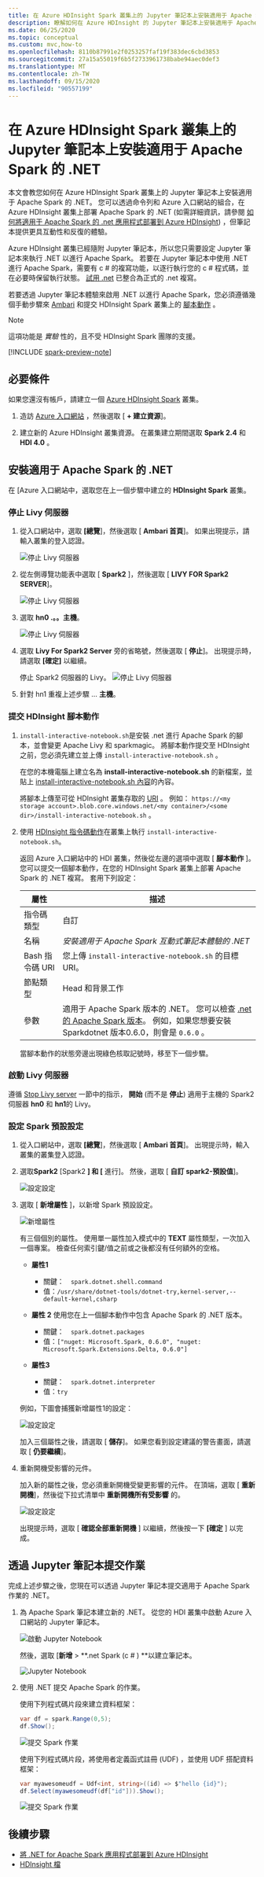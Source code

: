 ```yaml
---
title: 在 Azure HDInsight Spark 叢集上的 Jupyter 筆記本上安裝適用于 Apache Spark 的 .NET
description: 瞭解如何在 Azure HDInsight 的 Jupyter 筆記本上安裝適用于 Apache Spark 的 .NET。
ms.date: 06/25/2020
ms.topic: conceptual
ms.custom: mvc,how-to
ms.openlocfilehash: 8110b87991e2f0253257faf19f383dec6cbd3853
ms.sourcegitcommit: 27a15a55019f6b5f2733961738babe94aec0def3
ms.translationtype: MT
ms.contentlocale: zh-TW
ms.lasthandoff: 09/15/2020
ms.locfileid: "90557199"
---
```

# <a name="install-net-for-apache-spark-on-jupyter-notebooks-on-azure-hdinsight-spark-clusters"></a>在 Azure HDInsight Spark 叢集上的 Jupyter 筆記本上安裝適用于 Apache Spark 的 .NET

本文會教您如何在 Azure HDInsight Spark 叢集上的 Jupyter 筆記本上安裝適用于 Apache Spark 的 .NET。 您可以透過命令列和 Azure 入口網站的組合，在 Azure HDInsight 叢集上部署 Apache Spark 的 .NET (如需詳細資訊，請參閱 [如何將適用于 Apache Spark 的 .net 應用程式部署到 Azure HDInsight](../tutorials/hdinsight-deployment.md)) ，但筆記本提供更具互動性和反復的體驗。

Azure HDInsight 叢集已經隨附 Jupyter 筆記本，所以您只需要設定 Jupyter 筆記本來執行 .NET 以進行 Apache Spark。 若要在 Jupyter 筆記本中使用 .NET 進行 Apache Spark，需要有 c # 的複寫功能，以逐行執行您的 c # 程式碼，並在必要時保留執行狀態。 [試用 .net](https://github.com/dotnet/try) 已整合為正式的 .net 複寫。

若要透過 Jupyter 筆記本體驗來啟用 .NET 以進行 Apache Spark，您必須遵循幾個手動步驟來 [Ambari](/azure/hdinsight/hdinsight-hadoop-manage-ambari) 和提交 HDInsight Spark 叢集上的 [腳本動作](/azure/hdinsight/hdinsight-hadoop-customize-cluster-linux) 。

> [!NOTE]
> 這項功能是 *實驗* 性的，且不受 HDInsight Spark 團隊的支援。

[!INCLUDE [spark-preview-note](../../../includes/spark-preview-note.md)]

## <a name="prerequisites"></a>必要條件

如果您還沒有帳戶，請建立一個 [Azure HDInsight Spark](/azure/hdinsight/spark/apache-spark-jupyter-spark-sql-use-portal#create-an-apache-spark-cluster-in-hdinsight) 叢集。

1. 造訪 [Azure 入口網站](https://portal.azure.com) ，然後選取 [ **+ 建立資源**]。

1. 建立新的 Azure HDInsight 叢集資源。 在叢集建立期間選取 **Spark 2.4** 和 **HDI 4.0** 。

## <a name="install-net-for-apache-spark"></a>安裝適用于 Apache Spark 的 .NET

在 [Azure 入口網站中，選取您在上一個步驟中建立的 **HDInsight Spark** 叢集。

### <a name="stop-the-livy-server"></a>停止 Livy 伺服器

1. 從入口網站中，選取 **[總覽**]，然後選取 [ **Ambari 首頁**]。 如果出現提示，請輸入叢集的登入認證。

   ![停止 Livy 伺服器](./media/hdinsight-notebook-installation/select-ambari.png)

2. 從左側導覽功能表中選取 [ **Spark2** ]，然後選取 [ **LIVY FOR Spark2 SERVER**]。

   ![停止 Livy 伺服器](./media/hdinsight-notebook-installation/select-livyserver.png)

3. 選取 **hn0 .。。主機**。

   ![停止 Livy 伺服器](./media/hdinsight-notebook-installation/select-host.png)

4. 選取 **Livy For Spark2 Server** 旁的省略號，然後選取 [ **停止**]。 出現提示時，請選取 **[確定]** 以繼續。

   停止 Spark2 伺服器的 Livy。
   ![停止 Livy 伺服器](./media/hdinsight-notebook-installation/stop-server.png)

5. 針對 hn1 重複上述步驟 ... **主機**。

### <a name="submit-an-hdinsight-script-action"></a>提交 HDInsight 腳本動作

1. `install-interactive-notebook.sh`是安裝 .net 進行 Apache Spark 的腳本，並會變更 Apache Livy 和 sparkmagic。 將腳本動作提交至 HDInsight 之前，您必須先建立並上傳 `install-interactive-notebook.sh` 。

   在您的本機電腦上建立名為 **install-interactive-notebook.sh** 的新檔案，並貼上 [install-interactive-notebook.sh 內容](https://raw.githubusercontent.com/dotnet/spark/master/deployment/HDI-Spark/Notebooks/install-interactive-notebook.sh)的內容。

   將腳本上傳至可從 HDInsight 叢集存取的 [URI](/azure/hdinsight/hdinsight-hadoop-customize-cluster-linux#understand-script-actions) 。 例如： `https://<my storage account>.blob.core.windows.net/<my container>/<some dir>/install-interactive-notebook.sh` 。

2. 使用 [HDInsight 指令碼動作](/azure/hdinsight/hdinsight-hadoop-customize-cluster-linux)在叢集上執行 `install-interactive-notebook.sh`。

   返回 Azure 入口網站中的 HDI 叢集，然後從左邊的選項中選取 [ **腳本動作** ]。 您可以提交一個腳本動作，在您的 HDInsight Spark 叢集上部署 Apache Spark 的 .NET 複寫。 套用下列設定：

   |屬性  |描述  |
   |---------|---------|
   | 指令碼類型 | 自訂 |
   | 名稱 | *安裝適用于 Apache Spark 互動式筆記本體驗的 .NET* |
   | Bash 指令碼 URI | 您上傳 `install-interactive-notebook.sh` 的目標 URI。 |
   | 節點類型| Head 和背景工作 |
   | 參數 | 適用于 Apache Spark 版本的 .NET。 您可以檢查 [.net 的 Apache Spark 版本](https://github.com/dotnet/spark/releases)。 例如，如果您想要安裝 Sparkdotnet 版本0.6.0，則會是 `0.6.0` 。

   當腳本動作的狀態旁邊出現綠色核取記號時，移至下一個步驟。

### <a name="start-the-livy-server"></a>啟動 Livy 伺服器

遵循 [Stop Livy server](#stop-the-livy-server) 一節中的指示， **開始** (而不是 **停止**) 適用于主機的 Spark2 伺服器 **hn0** 和 **hn1**的 Livy。

### <a name="set-up-spark-default-configurations"></a>設定 Spark 預設設定

1. 從入口網站中，選取 **[總覽**]，然後選取 [ **Ambari 首頁**]。 出現提示時，輸入叢集的叢集登入認證。

2. 選取**Spark2** [Spark2 **] 和 [** 進行]。 然後，選取 [ **自訂 spark2-預設值**]。

   ![設定設定](./media/hdinsight-notebook-installation/spark-configs.png)

3. 選取 [ **新增屬性** ]，以新增 Spark 預設設定。

   ![新增屬性](./media/hdinsight-notebook-installation/add-property.png)

   有三個個別的屬性。 使用單一屬性加入模式中的 **TEXT** 屬性類型，一次加入一個專案。 檢查任何索引鍵/值之前或之後都沒有任何額外的空格。

   * **屬性1**
       * 關鍵：&ensp;&ensp;`spark.dotnet.shell.command`
       * 值：`/usr/share/dotnet-tools/dotnet-try,kernel-server,--default-kernel,csharp`

   * **屬性 2** 使用您在上一個腳本動作中包含 Apache Spark 的 .NET 版本。
       * 關鍵：&ensp;&ensp;`spark.dotnet.packages`
       * 值：`["nuget: Microsoft.Spark, 0.6.0", "nuget: Microsoft.Spark.Extensions.Delta, 0.6.0"]`

   * **屬性3**
       * 關鍵：&ensp;&ensp;`spark.dotnet.interpreter`
       * 值：`try`

   例如，下圖會捕獲新增屬性1的設定：

   ![設定設定](./media/hdinsight-notebook-installation/add-sparkconfig.png)

   加入三個屬性之後，請選取 [ **儲存**]。 如果您看到設定建議的警告畫面，請選取 [ **仍要繼續**]。

4. 重新開機受影響的元件。

   加入新的屬性之後，您必須重新開機受變更影響的元件。 在頂端，選取 [ **重新開機**]，然後從下拉式清單中 **重新開機所有受影響** 的。

   ![設定設定](./media/hdinsight-notebook-installation/restart-affected.png)

   出現提示時，選取 [ **確認全部重新開機** ] 以繼續，然後按一下 **[確定** ] 以完成。

## <a name="submit-jobs-through-a-jupyter-notebook"></a>透過 Jupyter 筆記本提交作業

完成上述步驟之後，您現在可以透過 Jupyter 筆記本提交適用于 Apache Spark 作業的 .NET。

1. 為 Apache Spark 筆記本建立新的 .NET。 從您的 HDI 叢集中啟動 Azure 入口網站的 Jupyter 筆記本。

   ![啟動 Jupyter Notebook](./media/hdinsight-notebook-installation/launch-notebook.png)

   然後，選取 [**新增**  >  **.net Spark (c # ) **以建立筆記本。

   ![Jupyter Notebook](./media/hdinsight-notebook-installation/create-sparkdotnet-notebook.png)

2. 使用 .NET 提交 Apache Spark 的作業。

   使用下列程式碼片段來建立資料框架：

   ```csharp
   var df = spark.Range(0,5);
   df.Show();
   ```

   ![提交 Spark 作業](./media/hdinsight-notebook-installation/create-df.png)

   使用下列程式碼片段，將使用者定義函式註冊 (UDF) ，並使用 UDF 搭配資料框架：

   ```csharp
   var myawesomeudf = Udf<int, string>((id) => $"hello {id}");
   df.Select(myawesomeudf(df["id"])).Show();
   ```

   ![提交 Spark 作業](./media/hdinsight-notebook-installation/run-udf.png)

## <a name="next-steps"></a>後續步驟

* [將 .NET for Apache Spark 應用程式部署到 Azure HDInsight](../tutorials/hdinsight-deployment.md)
* [HDInsight 檔](/azure/hdinsight/)
